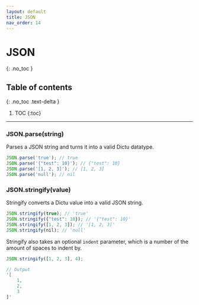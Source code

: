 ```yaml
---
layout: default
title: JSON
nav_order: 14
---
```


# JSON
{: .no_toc }

## Table of contents
{: .no_toc .text-delta }

1. TOC
{:toc}

---

### JSON.parse(string)

Parses a JSON string and turns it into a valid Dictu datatype.

```js
JSON.parse('true'); // true
JSON.parse('{"test": 10}'); // {"test": 10}
JSON.parse('[1, 2, 3]'); // [1, 2, 3]
JSON.parse('null'); // nil
```

### JSON.stringify(value)

Stringify converts a Dictu value into a valid JSON string.

```js
JSON.stringify(true); // 'true'
JSON.stringify({"test": 10}); // '{"test": 10}'
JSON.stringify([1, 2, 3]); // '[1, 2, 3]'
JSON.stringify(nil); // 'null'
```

Stringify also takes an optional `indent` parameter, which is a number of the amount of spaces to indent by.
```js
JSON.stringify([1, 2, 3], 4);

// Output
'[
    1,
    2,
    3
]'
```